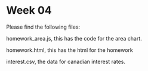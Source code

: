# Week 04

Please find the following files: 

homework_area.js, this has the code for the area chart.

homework.html, this has the html for the homework

interest.csv, the data for canadian interest rates.